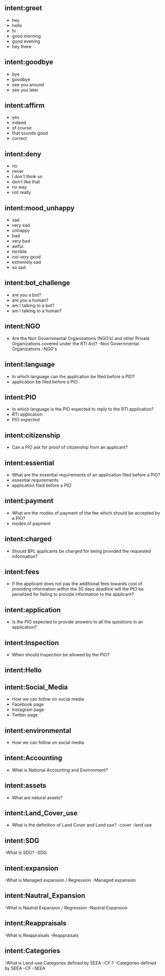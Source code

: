 ## intent:greet
- hey
- hello
- hi
- good morning
- good evening
- hey there

## intent:goodbye
- bye
- goodbye
- see you around
- see you later

## intent:affirm
- yes
- indeed
- of course
- that sounds good
- correct

## intent:deny
- no
- never
- I don't think so
- don't like that
- no way
- not really


## intent:mood_unhappy
- sad
- very sad
- unhappy
- bad
- very bad
- awful
- terrible
- not very good
- extremely sad
- so sad

## intent:bot_challenge
- are you a bot?
- are you a human?
- am I talking to a bot?
- am I talking to a human?


## intent:NGO
-  Are the Non Governmental Organizations (NGO’s) and other Private Organizations covered under the RTI Act?
-Non Governmental Organizations
-NGO's

## intent:language
- In which language can the application be filed before a PIO?
- application be filed before a PIO


## intent:PIO
- In which language is the PIO expected to reply to the RTI application?
- RTI application
- PIO expected

## intent:citizenship
- Can a PIO ask for proof of citizenship from an applicant?

## intent:essential
- What are the essential requirements of an application filed before a PIO?
- essential requirements
- application filed before a PIO

## intent:payment
- What are the modes of payment of the fee which should be accepted by a PIO?
- modes of payment


## intent:charged
- Should BPL applicants be charged for being provided the requested information?

## intent:fees
- If the applicant does not pay the additional fees towards cost of providing information within the 30 days deadline will the PIO be penalized for failing to provide information to the applicant?

## intent:application
- Is the PIO expected to provide answers to all the questions in an application?

## intent:Inspection
- When should Inspection be allowed by the PIO?

## intent:Hello

## intent:Social_Media
- How we can follow on social media
- Facebook page
- Instagram page
- Twitter page

## intent:environmental
- How we can follow on social media

## intent:Accounting
- What is National Accounting and Environment?

## intent:assets
- What are natural assets?


## intent:Land_Cover_use
- What is the definition of Land Cover and Land use?
-cover
-land use

## intent:SDG
-What is SDG?
-SDG

## intent:expansion 
-What is Managed expansion / Regression
-Managed expansion

## intent:Nautral_Expansion 
-What is Nautral Expansion / Regression
-Nautral Expansion


## intent:Reappraisals 
-What is Reappraisals
-Reappraisals

## intent:Categories
-What is Land-use Categories defined by SEEA –CF ?
-Categories defined by SEEA –CF
-SEEA
 


